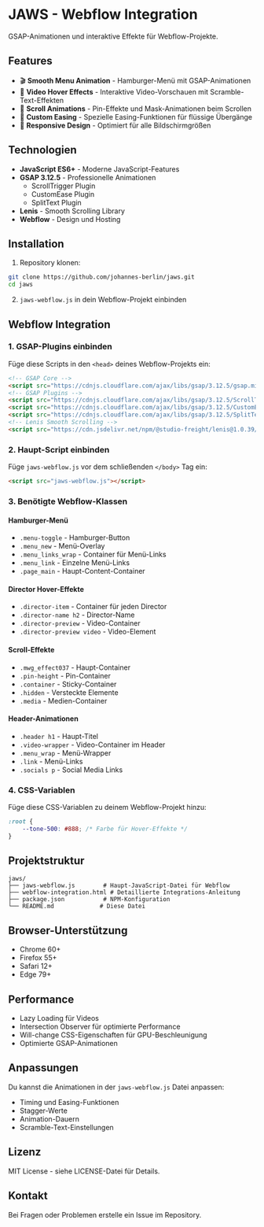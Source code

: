# JAWS - Webflow Integration

GSAP-Animationen und interaktive Effekte für Webflow-Projekte.

## Features

- 🎬 **Smooth Menu Animation** - Hamburger-Menü mit GSAP-Animationen
- 🎥 **Video Hover Effects** - Interaktive Video-Vorschauen mit Scramble-Text-Effekten
- 📜 **Scroll Animations** - Pin-Effekte und Mask-Animationen beim Scrollen
- 🎨 **Custom Easing** - Spezielle Easing-Funktionen für flüssige Übergänge
- 📱 **Responsive Design** - Optimiert für alle Bildschirmgrößen

## Technologien

- **JavaScript ES6+** - Moderne JavaScript-Features
- **GSAP 3.12.5** - Professionelle Animationen
  - ScrollTrigger Plugin
  - CustomEase Plugin
  - SplitText Plugin
- **Lenis** - Smooth Scrolling Library
- **Webflow** - Design und Hosting

## Installation

1. Repository klonen:
```bash
git clone https://github.com/johannes-berlin/jaws.git
cd jaws
```

2. `jaws-webflow.js` in dein Webflow-Projekt einbinden

## Webflow Integration

### 1. GSAP-Plugins einbinden

Füge diese Scripts in den `<head>` deines Webflow-Projekts ein:

```html
<!-- GSAP Core -->
<script src="https://cdnjs.cloudflare.com/ajax/libs/gsap/3.12.5/gsap.min.js"></script>
<!-- GSAP Plugins -->
<script src="https://cdnjs.cloudflare.com/ajax/libs/gsap/3.12.5/ScrollTrigger.min.js"></script>
<script src="https://cdnjs.cloudflare.com/ajax/libs/gsap/3.12.5/CustomEase.min.js"></script>
<script src="https://cdnjs.cloudflare.com/ajax/libs/gsap/3.12.5/SplitText.min.js"></script>
<!-- Lenis Smooth Scrolling -->
<script src="https://cdn.jsdelivr.net/npm/@studio-freight/lenis@1.0.39/bundled/lenis.min.js"></script>
```

### 2. Haupt-Script einbinden

Füge `jaws-webflow.js` vor dem schließenden `</body>` Tag ein:

```html
<script src="jaws-webflow.js"></script>
```

### 3. Benötigte Webflow-Klassen

#### Hamburger-Menü
- `.menu-toggle` - Hamburger-Button
- `.menu_new` - Menü-Overlay
- `.menu_links_wrap` - Container für Menü-Links
- `.menu_link` - Einzelne Menü-Links
- `.page_main` - Haupt-Content-Container

#### Director Hover-Effekte
- `.director-item` - Container für jeden Director
- `.director-name h2` - Director-Name
- `.director-preview` - Video-Container
- `.director-preview video` - Video-Element

#### Scroll-Effekte
- `.mwg_effect037` - Haupt-Container
- `.pin-height` - Pin-Container
- `.container` - Sticky-Container
- `.hidden` - Versteckte Elemente
- `.media` - Medien-Container

#### Header-Animationen
- `.header h1` - Haupt-Titel
- `.video-wrapper` - Video-Container im Header
- `.menu_wrap` - Menü-Wrapper
- `.link` - Menü-Links
- `.socials p` - Social Media Links

### 4. CSS-Variablen

Füge diese CSS-Variablen zu deinem Webflow-Projekt hinzu:

```css
:root {
    --tone-500: #888; /* Farbe für Hover-Effekte */
}
```

## Projektstruktur

```
jaws/
├── jaws-webflow.js        # Haupt-JavaScript-Datei für Webflow
├── webflow-integration.html # Detaillierte Integrations-Anleitung
├── package.json           # NPM-Konfiguration
└── README.md             # Diese Datei
```

## Browser-Unterstützung

- Chrome 60+
- Firefox 55+
- Safari 12+
- Edge 79+

## Performance

- Lazy Loading für Videos
- Intersection Observer für optimierte Performance
- Will-change CSS-Eigenschaften für GPU-Beschleunigung
- Optimierte GSAP-Animationen

## Anpassungen

Du kannst die Animationen in der `jaws-webflow.js` Datei anpassen:
- Timing und Easing-Funktionen
- Stagger-Werte
- Animation-Dauern
- Scramble-Text-Einstellungen

## Lizenz

MIT License - siehe LICENSE-Datei für Details.

## Kontakt

Bei Fragen oder Problemen erstelle ein Issue im Repository.
